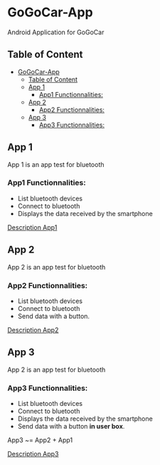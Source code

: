 # GoGoCar-App

Android Application for GoGoCar

## Table of Content

- [GoGoCar-App](#gogocar-app)
  - [Table of Content](#table-of-content)
  - [App 1](#app-1)
    - [App1 Functionnalities:](#app1-functionnalities)
  - [App 2](#app-2)
    - [App2 Functionnalities:](#app2-functionnalities)
  - [App 3](#app-3)
    - [App3 Functionnalities:](#app3-functionnalities)

## App 1

App 1 is an app test for bluetooth 

### App1 Functionnalities:

* List bluetooth devices
* Connect to bluetooth
* Displays the data received by the smartphone

[Description App1](./App1)

## App 2

App 2 is an app test for bluetooth

### App2 Functionnalities:

* List bluetooth devices
* Connect to bluetooth
* Send data with a button.

[Description App2](./App2)

## App 3

App 2 is an app test for bluetooth

### App3 Functionnalities:

* List bluetooth devices
* Connect to bluetooth
* Displays the data received by the smartphone
* Send data with a button **in user box**.

App3 ~= App2 + App1

[Description App3](./App3)